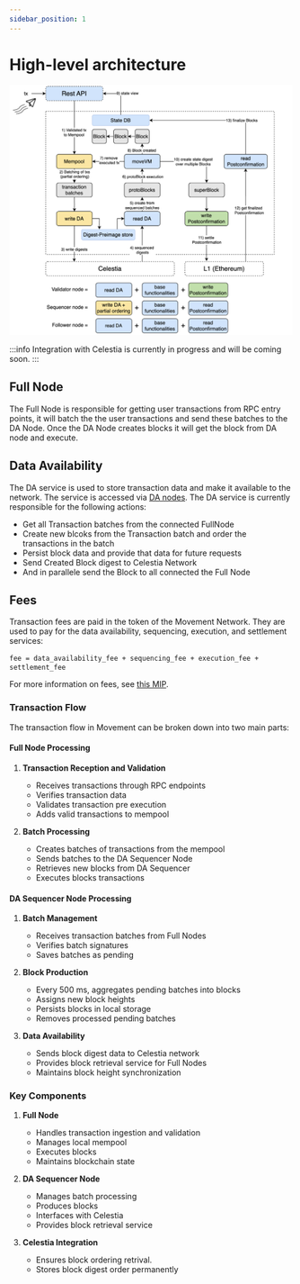 ```yaml
---
sidebar_position: 1
---
```


# High-level architecture

![architecture_movement.png](./images/architecture_movement.png)

:::info
Integration with Celestia is currently in progress and will be coming soon.
:::

## Full Node

The Full Node is responsible for getting user transactions from RPC entry points, it will batch the the user transactions and send these batches to the DA Node. Once the DA Node creates blocks it will get the block from DA node and execute.

## Data Availability

The DA service is used to store transaction data and make it available to the network. The service is accessed via [DA nodes](./node_level_architecture.md#da-node). The DA service is currently responsible for the following actions:

- Get all Transaction batches from the connected FullNode
- Create new blcoks from the Transaction batch and order the transactions in the batch
- Persist block data and provide that data for future requests
- Send Created Block digest to Celestia Network
- And in parallele send the Block to all connected the Full Node



## Fees

Transaction fees are paid in the token of the Movement Network. They are used to pay for the data availability, sequencing, execution, and settlement services:

```
fee = data_availability_fee + sequencing_fee + execution_fee + settlement_fee
```

For more information on fees, see [this MIP](https://github.com/movementlabsxyz/MIP/tree/gas-fee-calculation/MIP/mip-19).


### Transaction Flow

The transaction flow in Movement can be broken down into two main parts:

#### Full Node Processing

1. **Transaction Reception and Validation**
   - Receives transactions through RPC endpoints
   - Verifies transaction data
   - Validates transaction pre execution
   - Adds valid transactions to mempool

2. **Batch Processing**
   - Creates batches of transactions from the mempool
   - Sends batches to the DA Sequencer Node
   - Retrieves new blocks from DA Sequencer
   - Executes blocks transactions

#### DA Sequencer Node Processing

1. **Batch Management**
   - Receives transaction batches from Full Nodes
   - Verifies batch signatures
   - Saves batches as pending

2. **Block Production**
   - Every 500 ms, aggregates pending batches into blocks
   - Assigns new block heights
   - Persists blocks in local storage
   - Removes processed pending batches

3. **Data Availability**
   - Sends block digest data to Celestia network
   - Provides block retrieval service for Full Nodes
   - Maintains block height synchronization

### Key Components

1. **Full Node**
   - Handles transaction ingestion and validation
   - Manages local mempool
   - Executes blocks
   - Maintains blockchain state

2. **DA Sequencer Node**
   - Manages batch processing
   - Produces blocks
   - Interfaces with Celestia
   - Provides block retrieval service

3. **Celestia Integration**
   - Ensures block ordering retrival.
   - Stores block digest order permanently

